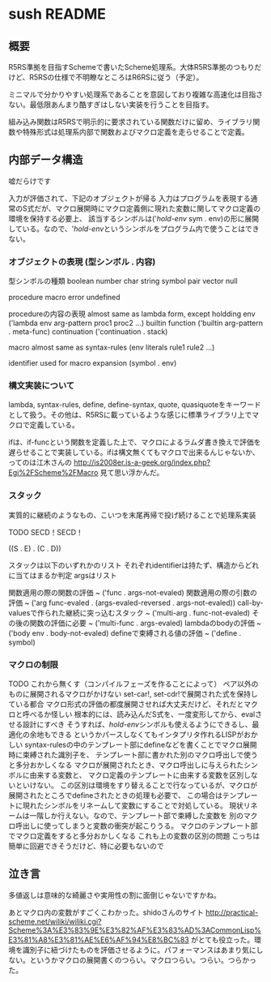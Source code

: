 # sush README
## 概要
R5RS準拠を目指すSchemeで書いたScheme処理系。大体R5RS準拠のつもりだけど、R5RSの仕様で不明瞭なところはR6RSに従う（予定）。

ミニマルで分かりやすい処理系であることを意図しており複雑な高速化は目指さない。最低限あんまり酷すぎはしない実装を行うことを目指す。

組み込み関数はR5RSで明示的に要求されている関数だけに留め、ライブラリ関数や特殊形式は処理系内部で関数およびマクロ定義を走らせることで定義。


## 内部データ構造
嘘だらけです

入力が評価されて、下記のオブジェクトが帰る
入力はプログラムを表現する通常のS式だが、マクロ展開時にマクロ定義側に現れた変数に関してマクロ定義の環境を保持する必要上、
該当するシンボルは('*hold-env* sym . env)の形に展開している。なので、'*hold-env*というシンボルをプログラム内で使うことはできない。

### オブジェクトの表現 (型シンボル . 内容)
型シンボルの種類
  boolean
  number
  char
  string
  symbol
  pair
  vector
  null

  procedure
  macro
  error
  undefined

procedureの内容の表現
  almost same as lambda form, except holdding env
    ('lambda env arg-pattern proc1 proc2 ...)
  builtin function
    ('builtin arg-pattern . meta-func)
  continuation
    ('continuation . stack)

macro
  almost same as syntax-rules
  (env literals rule1 rule2 ...)

identifier
  used for macro expansion
  (symbol . env)


### 構文実装について
lambda, syntax-rules, define, define-syntax, quote, quasiquoteをキーワードとして扱う。その他は、R5RSに載っているような感じに標準ライブラリ上でマクロで定義している。

ifは、if-funcという関数を定義した上で、マクロによるラムダ書き換えで評価を遅らせることで実装している。ifは構文無くてもマクロで出来るんじゃないか、ってのは江木さんの <http://is2008er.is-a-geek.org/index.php?Egi%2FScheme%2FMacro> 見て思い浮かんだ。

### スタック
実質的に継続のようなもの、こいつを末尾再帰で投げ続けることで処理系実装

TODO SECD！SECD！

((S . E) . (C . D))



スタックは以下のいずれかのリスト
それぞれidentifierは持たず、構造からどれに当てはまるか判定
argsはリスト

関数適用の際の関数の評価
  ~ ('func . args-not-evaled)
関数適用の際の引数の評価
  ~ ('arg func-evaled . (args-evaled-reversed . args-not-evaled))
call-by-valuesで作られた継続に突っ込むスタック
  ~ ('multi-arg . func-not-evaled)
その後の関数の評価に必要
  ~ ('multi-func . args-evaled)
lambdaのbodyの評価
  ~ ('body env . body-not-evaled)
defineで束縛される値の評価
  ~ ('define . symbol)

### マクロの制限
TODO これから無くす（コンパイルフェーズを作ることによって）
  ペア以外のものに展開されるマクロがかけない
      set-car!, set-cdr!で展開された式を保持している都合
      マクロ形式の評価の都度展開させれば大丈夫だけど、それだとマクロと呼べるか怪しい
      根本的には、読み込んだS式を、一度変形してから、evalさせる設計にすべき
      そうすれば、*hold-env*シンボルも使えるようにできるし、最適化の余地もできる
      というかパースしなくてもインタプリタ作れるLISPがおかしい
  syntax-rulesの中のテンプレート部にdefineなどを書くことでマクロ展開時に束縛された識別子を、
  テンプレート部に書かれた別のマクロ呼出しで使うと多分おかしくなる
      マクロが展開されたとき、マクロ呼出しに与えられたシンボルに由来する変数と、
      マクロ定義のテンプレートに由来する変数を区別しないといけない。
      この区別は環境をすり替えることで行なっているが、マクロが展開されたところでdefineされたときの処理も必要で、
      この場合はテンプレートに現れたシンボルをリネームして変数にすることで対処している。
      現状リネームは一階しか行えない。なので、テンプレート部で束縛した変数を
      別のマクロ呼出しに使ってしまうと変数の衝突が起こりうる。
  マクロのテンプレート部でマクロ定義をすると多分おかしくなる
      これも上の変数の区別の問題
      こっちは簡単に回避できそうだけど、特に必要もないので


## 泣き言
多値返しは意味的な綺麗さや実用性の割に面倒じゃないですかね。

あとマクロ内の変数がすごくこわかった。shidoさんのサイト <http://practical-scheme.net/wiliki/wiliki.cgi?Scheme%3A%E3%83%9E%E3%82%AF%E3%83%AD%3ACommonLisp%E3%81%A8%E3%81%AE%E6%AF%94%E8%BC%83> がとても役立った。環境を識別子に紐づけたものを評価させるように。パフォーマンスはあまり気にしない。というかマクロの展開書くのつらい。マクロつらい。つらい。つらかった。
